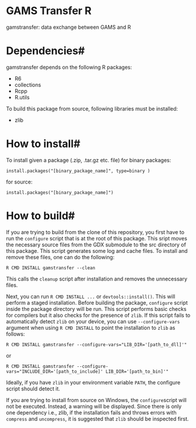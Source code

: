 # GAMS Transfer R

gamstransfer: data exchange between GAMS and R
# Dependencies#
gamstransfer depends on the following R packages:
- R6
- collections
- Rcpp
- R.utils

To build this package from source, following libraries must be installed:
- zlib

# How to install#

To install given a package (.zip, .tar.gz etc. file)
for binary packages:
```
install.packages("[binary_package_name]", type=binary )
```
for source:
```
install.packages("[binary_package_name]")
```
# How to build#
If you are trying to build from the clone of this repository, you first have
 to run the `configure` script that is at the root of this package. This sript
 moves the necessary source files from the GDX submodule to the src directory
 of this package. This script generates some log and cache files. To install
 and remove these files, one can do the following:
 ```
 R CMD INSTALL gamstransfer --clean
 ```
 This calls the `cleanup` script after installation and removes the unnecessary files.

 Next, you can run `R CMD INSTALL ...` or `devtools::install()`. This will
 perform a staged installation. Before building the package, `configure`
 script inside the package directory will be run. This script performs basic
 checks for compilers but it also checks for the presence of `zlib`. If this
 script fails to automatically detect `zlib` on your device, you can use
 `--configure-vars` argument when using `R CMD INSTALL` to point the
 installation to `zlib` as follows:
 ```
 R CMD INSTALL gamstransfer --configure-vars="LIB_DIR='[path_to_dll]'"
 ```
 or

 ```
 R CMD INSTALL gamstransfer --configure-vars="INCLUDE_DIR='[path_to_include]' LIB_DIR='[path_to_bin]'"
 ```
Ideally, if you have `zlib` in your environment variable `PATH`, the configure script should detect it.

If you are trying to install from source on Windows, the `configure`script will not be executed. Instead,
a warning will be displayed. Since there is only one dependency i.e., zlib, if the installation fails and
throws errors with `compress` and `uncompress`, it is suggested that `zlib` should be inspected first.
